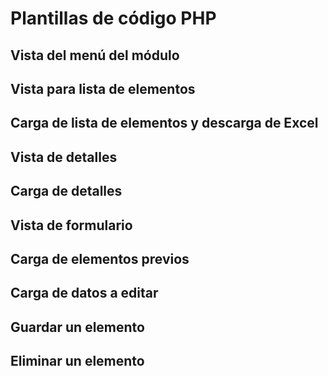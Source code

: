 Plantillas de código PHP
========================

Vista del menú del módulo
--------------------------

Vista para lista de elementos
-----------------------------

Carga de lista de elementos y descarga de Excel
-----------------------------------------------

Vista de detalles
-----------------

Carga de detalles
-----------------

Vista de formulario
-------------------

Carga de elementos previos
--------------------------

Carga de datos a editar
----------------------

Guardar un elemento
-------------------

Eliminar un elemento
--------------------
